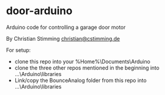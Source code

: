 # door-arduino
Arduino code for controlling a garage door motor

By Christian Stimming <christian@cstimming.de>

For setup:
- clone this repo into your %Home%\Documents\Arduino
- clone the three other repos mentioned in the beginning into ...\Arduino\libraries
- Link/copy the BounceAnalog folder from this repo into ...\Arduino\libraries
